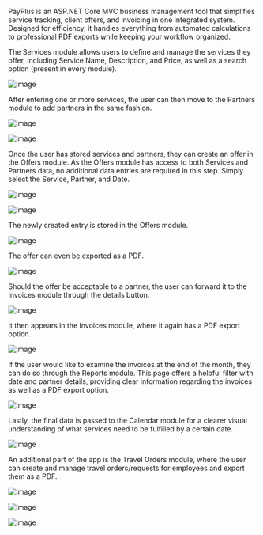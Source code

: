 PayPlus is an ASP.NET Core MVC business management tool that simplifies service tracking, client offers, and invoicing in one integrated system. Designed for efficiency, it handles everything from automated calculations to professional PDF exports while keeping your workflow organized.

The Services module allows users to define and manage the services they offer, including Service Name, Description, and Price, as well as a search option (present in every module).

![image](https://github.com/user-attachments/assets/62b1dcf1-da59-4cc3-accc-eba800ec07c1)

After entering one or more services, the user can then move to the Partners module to add partners in the same fashion.

![image](https://github.com/user-attachments/assets/62b71de1-ed64-45f2-aab7-958efa0a73ff)

![image](https://github.com/user-attachments/assets/f092a512-36f3-424e-bcc9-fdecd8ee4ec8)

Once the user has stored services and partners, they can create an offer in the Offers module. As the Offers module has access to both Services and Partners data, no additional data entries are required in this step. Simply select the Service, Partner, and Date.

![image](https://github.com/user-attachments/assets/5dbc5603-ad1f-4d37-a7e8-d147ef251ace)

![image](https://github.com/user-attachments/assets/2e296a31-538b-4c96-896e-1c9c8625fde0)

The newly created entry is stored in the Offers module.

![image](https://github.com/user-attachments/assets/277404ca-d841-4149-99b7-f12b407f0bde)

The offer can even be exported as a PDF.

![image](https://github.com/user-attachments/assets/8cff7d6b-30d3-4ad5-b523-ae3687a82a60)

Should the offer be acceptable to a partner, the user can forward it to the Invoices module through the details button.

![image](https://github.com/user-attachments/assets/a057cd24-8984-4b07-9b0d-9f5c4a96271a)

It then appears in the Invoices module, where it again has a PDF export option.

![image](https://github.com/user-attachments/assets/d9d67b18-5fe5-4073-8c87-1cabfbaf048d)

If the user would like to examine the invoices at the end of the month, they can do so through the Reports module. This page offers a helpful filter with date and partner details, providing clear information regarding the invoices as well as a PDF export option.

![image](https://github.com/user-attachments/assets/2b91460f-7f63-4cf3-89b9-a20257c25efe)

Lastly, the final data is passed to the Calendar module for a clearer visual understanding of what services need to be fulfilled by a certain date.

![image](https://github.com/user-attachments/assets/c665c6f7-75d5-44ea-8215-152ac2e3611d)

An additional part of the app is the Travel Orders module, where the user can create and manage travel orders/requests for employees and export them as a PDF.

![image](https://github.com/user-attachments/assets/4282045e-40f6-4430-a8cb-df315a86210f)

![image](https://github.com/user-attachments/assets/1f95f9a3-a493-43cb-a050-1491054a62dd)

![image](https://github.com/user-attachments/assets/1648d351-11bb-4d69-953f-240a39356e2c)
